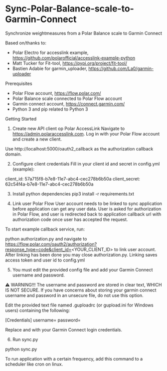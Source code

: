 # Sync-Polar-Balance-scale-to-Garmin-Connect
Synchronize weightmeasures from a Polar Balance scale to Garmin Connect

Based on/thanks to:
- Polar Electro for accesslink example, https://github.com/polarofficial/accesslink-example-python
- Matt Tucker for Fit-tool, https://pypi.org/project/fit-tool/
- Bastien Adabie for garmin_uploader, https://github.com/La0/garmin-uploader

Prerequisites
- Polar Flow account, https://flow.polar.com/
- Polar Balance scale connected to Polar Flow account
- Garmin connect account, https://connect.garmin.com/
- Python 3 and pip related to Python 3

Getting Started

1. Create new API client op Polar AccessLink
Navigate to https://admin.polaraccesslink.com. Log in with your Polar Flow account and create a new client.

Use http://localhost:5000/oauth2_callback as the authorization callback domain.

2. Configure client credentials
Fill in your client id and secret in config.yml (example):

client_id: 57a715f8-b7e8-11e7-abc4-cec278b6b50a
client_secret: 62c54f4a-b7e8-11e7-abc4-cec278b6b50a

3. Install python dependencies
pip3 install -r requirements.txt

4. Link user
Polar Flow User account needs to be linked to sync application before application can get any user data. User is asked for authorization in Polar Flow, and user is redirected back to application callback url with authorization code once user has accepted the request.

To start example callback service, run:

python authorization.py
and navigate to https://flow.polar.com/oauth2/authorization?response_type=code&client_id=<YOUR_CLIENT_ID> to link user account. After linking has been done you may close authorization.py. Linking saves access token and user id to config.yml

5. You must edit the provided config file and add your Garmin Connect username and password.

⚠️ WARNING!!! The username and password are stored in clear text, WHICH IS NOT SECURE. If you have concerns about storing your garmin connect username and password in an unsecure file, do not use this option.

Edit the provided text file named .guploadrc (or gupload.ini for Windows users) containing the following:

[Credentials]
username=<username>
password=<password>

Replace and with your Garmin Connect login credentials.

6. Run sync.py

python sync.py

To run application with a certain frequency, add this command to a scheduler like cron on linux.
